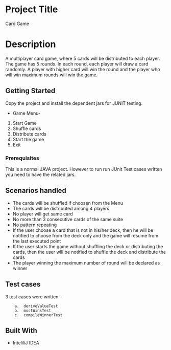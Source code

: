 # Project Title

Card Game

# Description

A multiplayer card game, where 5 cards will be distributed to each player. The game has 5 rounds. In each round,
each player will draw a card randomly. A player with higher card will win the round and the player who will win maximum rounds will win the game.

## Getting Started

Copy the project and install the dependent jars for JUNIT testing. 
* Game Menu- 
1. Start Game 
2. Shuffle cards 
3. Distribute cards 
4. Start the game 
5. Exit 

### Prerequisites

This is a normal JAVA project. However to run run JUnit Test cases written you need to have the related jars.

## Scenarios handled

* The cards will be shuffled if choosen from the Menu
* The cards will be distributed among 4 players
* No player will get same card
* No more than 3 consecutive cards of the same suite
* No pattern repeating 
* If the user choose a card that is not in his/her deck, then he will be notified to choose from the deck only and the game will resume from the last executed point
* If the user starts the game without shuffling the deck or distributing the cards, then the user will be notified to shuffle the deck and distribute the cards
* The player winning the maximum number of round will be declared as winner


## Test cases

3 test cases were written - 
```
	a.  deriveValueTest
	b.  mostWinsTest
	c.  compileWinnerTest
```

## Built With

* InteliliJ IDEA 
